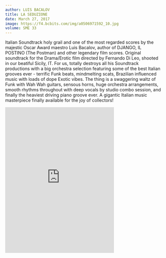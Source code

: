 ```yaml
---
author: LUIS BACALOV
title: LA SEDUZIONE
date: March 27, 2017
image: https://f4.bcbits.com/img/a0506971592_10.jpg
volume: SME 33
---
```


Italian Soundtrack holy grail and one of the most regarded scores by the majestic Oscar Award maestro Luis Bacalov, author of DJANGO, IL POSTINO (The Postman) and other legendary film scores. Original soundtrack for the Drama/Erotic film directed by Fernando Di Leo, shooted in our beatiful Sicily, IT. For us, totally destroys all his Soundtrack productions with a big orchestra selection featuring some of the best Italian grooves ever - terrific Funk beats, mindmelting scats, Brazilian influenced music with loads of dope Exotic vibes. The thing is a swaggering waltz of Funk with Wah Wah guitars, sensous horns, huge orchestra arrangements, smooth rhythms throughout with deep vocals by studio combo session, and finally the heaviest driving piano groove ever. A gigantic Italian music masterpiece finally available for the joy of collectors!

<iframe style="border: 0; width: 350px; height: 470px;" src="https://bandcamp.com/EmbeddedPlayer/album=1173790165/size=large/bgcol=ffffff/linkcol=0687f5/tracklist=false/transparent=true/" seamless><a href="http://sonormusiceditions.bandcamp.com/album/la-seduzione">LA SEDUZIONE by Luis Bacalov</a></iframe>